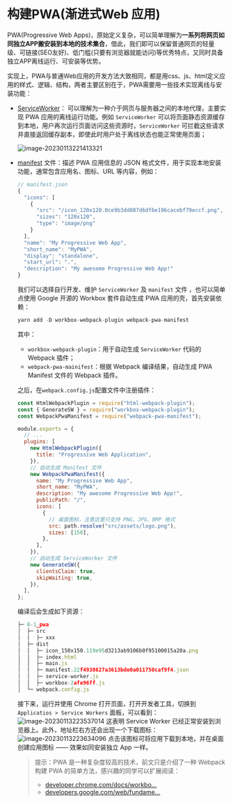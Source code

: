 # 构建PWA(渐进式Web 应用)

PWA(Progressive Web Apps)，原始定义复杂，可以简单理解为**一系列将网页如同独立APP搬安装到本地的技术集合**，借此，我们即可以保留普通网页的轻量级、可链接(SEO友好)、低门槛(只要有浏览器就能访问)等优秀特点，又同时具备独立APP离线运行、可安装等优势。

实现上，PWA与普通Web应用的开发方法大致相同，都是用css、js、html定义应用的样式、逻辑、结构，两者主要区别在于，PWA需要用一些技术实现离线与安装功能：

- [ServiceWorker](https://link.juejin.cn/?target=https%3A%2F%2Fdeveloper.mozilla.org%2Fen-US%2Fdocs%2FWeb%2FAPI%2FService_Worker_API)： 可以理解为一种介于网页与服务器之间的本地代理，主要实现 PWA 应用的离线运行功能。例如 `ServiceWorker` 可以将页面静态资源缓存到本地，用户再次运行页面访问这些资源时，`ServiceWorker` 可拦截这些请求并直接返回缓存副本，即使此时用户处于离线状态也能正常使用页面；

  ![image-20230113221413321](https://lewis-note.oss-cn-beijing.aliyuncs.com/github/image-20230113221413321.png)

- [manifest](https://link.juejin.cn/?target=https%3A%2F%2Fweb.dev%2Fadd-manifest%2F%3Futm_source%3Ddevtools) 文件：描述 PWA 应用信息的 JSON 格式文件，用于实现本地安装功能，通常包含应用名、图标、URL 等内容，例如：

  ```javascript
  // manifest.json
  {
    "icons": [
      {
        "src": "/icon_120x120.0ce9b3dd087d6df6e196cacebf79eccf.png",
        "sizes": "120x120",
        "type": "image/png"
      }
    ],
    "name": "My Progressive Web App",
    "short_name": "MyPWA",
    "display": "standalone",
    "start_url": ".",
    "description": "My awesome Progressive Web App!"
  }
  ```

  我们可以选择自行开发、维护 `ServiceWorker` 及 `manifest` 文件 ，也可以简单点使用 Google 开源的 Workbox 套件自动生成 PWA 应用的壳，首先安装依赖：
  ```javascript
  yarn add -D workbox-webpack-plugin webpack-pwa-manifest
  ```

  其中：

  - `workbox-webpack-plugin`：用于自动生成 `ServiceWorker` 代码的 Webpack 插件；
  - `webpack-pwa-mainifest`：根据 Webpack 编译结果，自动生成 PWA Manifest 文件的 Webpack 插件。

  之后，在`webpack.config.js`配置文件中注册插件：
  ```javascript
  const HtmlWebpackPlugin = require("html-webpack-plugin");
  const { GenerateSW } = require("workbox-webpack-plugin");
  const WebpackPwaManifest = require("webpack-pwa-manifest");
  
  module.exports = {
    // ...
    plugins: [
      new HtmlWebpackPlugin({
        title: "Progressive Web Application",
      }),
      // 自动生成 Manifest 文件
      new WebpackPwaManifest({
        name: "My Progressive Web App",
        short_name: "MyPWA",
        description: "My awesome Progressive Web App!",
        publicPath: "/",
        icons: [
          {
            // 桌面图标，注意这里只支持 PNG、JPG、BMP 格式
            src: path.resolve("src/assets/logo.png"),
            sizes: [150],
          },
        ],
      }),
      // 自动生成 ServiceWorker 文件
      new GenerateSW({
        clientsClaim: true,
        skipWaiting: true,
      }),
    ],
  };
  ```

  编译后会生成如下资源：
  ```javascript
  ├─ 8-1_pwa
  │  ├─ src
  │  │  ├─ xxx
  │  ├─ dist
  │  │  ├─ icon_150x150.119e95d3213ab9106b0f95100015a20a.png
  │  │  ├─ index.html
  │  │  ├─ main.js
  │  │  ├─ manifest.22f4938627a3613bde0a011750caf9f4.json
  │  │  ├─ service-worker.js
  │  │  ├─ workbox-2afe96ff.js
  │  └─ webpack.config.js
  ```

  接下来，运行并使用 Chrome 打开页面，打开开发者工具，切换到 `Applicatios > Service Workers` 面板，可以看到：
  ![image-20230113223537014](https://lewis-note.oss-cn-beijing.aliyuncs.com/github/image-20230113223537014.png)
  这表明 Service Worker 已经正常安装到浏览器上。此外，地址栏右方还会出现一个下载图标：
  ![image-20230113223634096](https://lewis-note.oss-cn-beijing.aliyuncs.com/github/image-20230113223634096.png)
  点击该图标可将应用下载到本地，并在桌面创建应用图标 —— 效果如同安装独立 App 一样。

  > 提示：PWA 是一种复杂度较高的技术，前文只是介绍了一种 Webpack 构建 PWA 的简单方法，感兴趣的同学可以扩展阅读：
  >
  > - [developer.chrome.com/docs/workbo…](https://link.juejin.cn/?target=https%3A%2F%2Fdeveloper.chrome.com%2Fdocs%2Fworkbox%2Fmodules%2Fworkbox-webpack-plugin%2F)
  > - [developers.google.com/web/fundame…](https://link.juejin.cn/?target=https%3A%2F%2Fdevelopers.google.com%2Fweb%2Ffundamentals%2Fprimers%2Fservice-workers)













